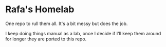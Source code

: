 # Rafa's Homelab

One repo to rull them all. It's a bit messy but does the job.

I keep doing things manual as a lab, once I decide if I'll keep them around for longer they are ported to this repo.


